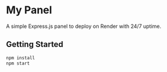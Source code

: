 # My Panel

A simple Express.js panel to deploy on Render with 24/7 uptime.

## Getting Started

```bash
npm install
npm start
